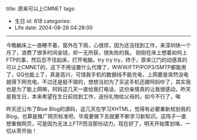 title: 原来可以上CMNET
tags:
  - 生日
id: 818
categories:
  - Life
date: 2004-08-28 04:28:00
---
今晚躺床上一直睡不着，窗外在下雨，心很烦，因为还没找到工作，来深圳快一个月了，浪费了很多时间金钱，却一无所获，很失败的我。
刚刚在床上想着如何上FTP的事，然后忍不住起床，打开电脑，try try try，终于，原来江门的动感真的可以上CMNET的，这下不用设置什么代理了，WWW/FTP/POP3/SMTP都能用了，QQ也能上了，真是高兴，可惜我手机的数据线不能充电，上网要是突然没电就得下网充电，不过还是挺不错的，想想当初为了买这手机还跟阿妈吵了，其实我也是为了能上网嘛，阿妈这几天一直给我打电话，这份亲情真的让我很感动，昨天是我生日，本来希望在生日前找到工作，送份礼物给父母的，如今不行了，唉

昨天还公布了Blue Blog的源码，这几天在学习XHTML，觉得有必要重新规划我的Blog，也算是推广网页标准吧，毕竟要做下去就要不断学习新知识。这阵子一直想重做网页，可是因为无法上FTP而没那份动力，现在好了，明天开始策划咯，一切从零开始！